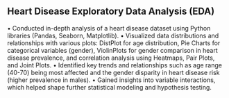 ## Heart Disease Exploratory Data Analysis (EDA)

• Conducted in-depth analysis of a heart disease dataset using Python libraries (Pandas,
Seaborn, Matplotlib).
• Visualized data distributions and relationships with various plots: DistPlot for age
distribution, Pie Charts for categorical variables (gender), ViolinPlots for gender
comparison in heart disease prevalence, and correlation analysis using Heatmaps, Pair
Plots, and Joint Plots.
• Identified key trends and relationships such as age range (40-70) being most affected and
the gender disparity in heart disease risk (higher prevalence in males).
• Gained insights into variable interactions, which helped shape further statistical modeling
and hypothesis testing.
